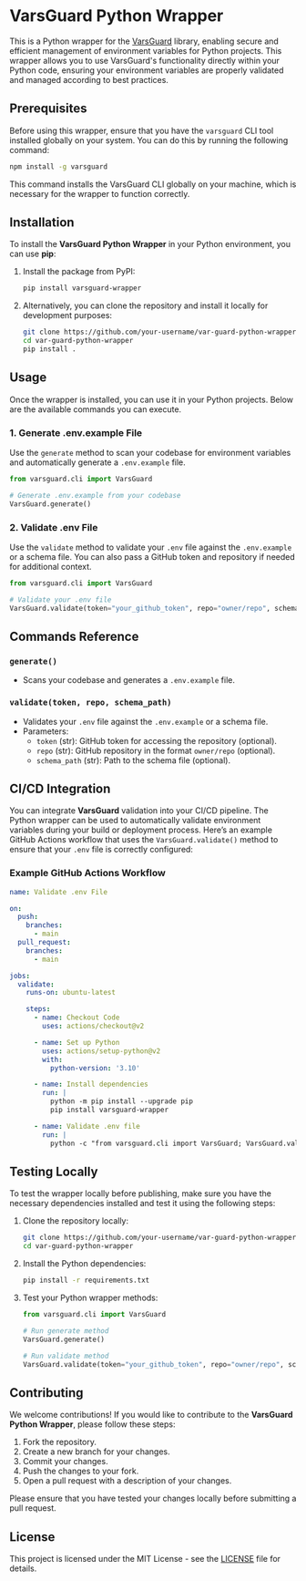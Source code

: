 # VarsGuard Python Wrapper

This is a Python wrapper for the [VarsGuard](https://www.npmjs.com/package/varsguard) library, enabling secure and efficient management of environment variables for Python projects. This wrapper allows you to use VarsGuard's functionality directly within your Python code, ensuring your environment variables are properly validated and managed according to best practices.

## Prerequisites

Before using this wrapper, ensure that you have the `varsguard` CLI tool installed globally on your system. You can do this by running the following command:

```bash
npm install -g varsguard
```

This command installs the VarsGuard CLI globally on your machine, which is necessary for the wrapper to function correctly.

## Installation

To install the **VarsGuard Python Wrapper** in your Python environment, you can use **pip**:

1. Install the package from PyPI:

   ```bash
   pip install varsguard-wrapper
   ```

2. Alternatively, you can clone the repository and install it locally for development purposes:

   ```bash
   git clone https://github.com/your-username/var-guard-python-wrapper.git
   cd var-guard-python-wrapper
   pip install .
   ```

## Usage

Once the wrapper is installed, you can use it in your Python projects. Below are the available commands you can execute.

### 1. **Generate .env.example File**

Use the `generate` method to scan your codebase for environment variables and automatically generate a `.env.example` file.

```python
from varsguard.cli import VarsGuard

# Generate .env.example from your codebase
VarsGuard.generate()
```

### 2. **Validate .env File**

Use the `validate` method to validate your `.env` file against the `.env.example` or a schema file. You can also pass a GitHub token and repository if needed for additional context.

```python
from varsguard.cli import VarsGuard

# Validate your .env file
VarsGuard.validate(token="your_github_token", repo="owner/repo", schema_path="path/to/schema.json")
```

## Commands Reference

### `generate()`
- Scans your codebase and generates a `.env.example` file.
  
### `validate(token, repo, schema_path)`
- Validates your `.env` file against the `.env.example` or a schema file.
- Parameters:
  - `token` (str): GitHub token for accessing the repository (optional).
  - `repo` (str): GitHub repository in the format `owner/repo` (optional).
  - `schema_path` (str): Path to the schema file (optional).


## CI/CD Integration

You can integrate **VarsGuard** validation into your CI/CD pipeline. The Python wrapper can be used to automatically validate environment variables during your build or deployment process. Here’s an example GitHub Actions workflow that uses the `VarsGuard.validate()` method to ensure that your `.env` file is correctly configured:

### Example GitHub Actions Workflow

```yaml
name: Validate .env File

on:
  push:
    branches:
      - main
  pull_request:
    branches:
      - main

jobs:
  validate:
    runs-on: ubuntu-latest

    steps:
      - name: Checkout Code
        uses: actions/checkout@v2

      - name: Set up Python
        uses: actions/setup-python@v2
        with:
          python-version: '3.10'

      - name: Install dependencies
        run: |
          python -m pip install --upgrade pip
          pip install varsguard-wrapper

      - name: Validate .env file
        run: |
          python -c "from varsguard.cli import VarsGuard; VarsGuard.validate(token='${{ secrets.GITHUB_TOKEN }}', repo='owner/repo')"
```

## Testing Locally

To test the wrapper locally before publishing, make sure you have the necessary dependencies installed and test it using the following steps:

1. Clone the repository locally:

   ```bash
   git clone https://github.com/your-username/var-guard-python-wrapper.git
   cd var-guard-python-wrapper
   ```

2. Install the Python dependencies:

   ```bash
   pip install -r requirements.txt
   ```

3. Test your Python wrapper methods:

   ```python
   from varsguard.cli import VarsGuard

   # Run generate method
   VarsGuard.generate()

   # Run validate method
   VarsGuard.validate(token="your_github_token", repo="owner/repo", schema_path="path/to/schema.json")
   ```

## Contributing

We welcome contributions! If you would like to contribute to the **VarsGuard Python Wrapper**, please follow these steps:

1. Fork the repository.
2. Create a new branch for your changes.
3. Commit your changes.
4. Push the changes to your fork.
5. Open a pull request with a description of your changes.

Please ensure that you have tested your changes locally before submitting a pull request.

## License

This project is licensed under the MIT License - see the [LICENSE](LICENSE) file for details.
